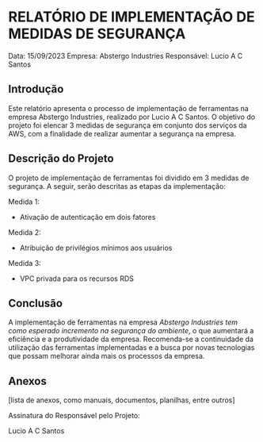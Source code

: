 # RELATÓRIO DE IMPLEMENTAÇÃO DE MEDIDAS DE SEGURANÇA

Data: 15/09/2023
Empresa: Abstergo Industries 
Responsável: Lucio A C Santos

## Introdução
Este relatório apresenta o processo de implementação de ferramentas na empresa Abstergo Industries, realizado por Lucio A C Santos. O objetivo do projeto foi elencar 3 medidas de segurança em conjunto dos serviços da AWS, com a finalidade de realizar aumentar a segurança na empresa.

## Descrição do Projeto
O projeto de implementação de ferramentas foi dividido em 3 medidas de segurança. A seguir, serão descritas as etapas da implementação:

Medida 1: 
- Ativação de autenticação em dois fatores

Medida 2: 
- Atribuição de privilégios mínimos aos usuários

Medida 3: 
- VPC privada para os recursos RDS


## Conclusão
A implementação de ferramentas na empresa *Abstergo Industries tem como esperado incremento na segurança do ambiente*, o que aumentará a eficiência e a produtividade da empresa. Recomenda-se a continuidade da utilização das ferramentas implementadas e a busca por novas tecnologias que possam melhorar ainda mais os processos da empresa.

## Anexos

[lista de anexos, como manuais, documentos, planilhas, entre outros]

Assinatura do Responsável pelo Projeto:

Lucio A C Santos
